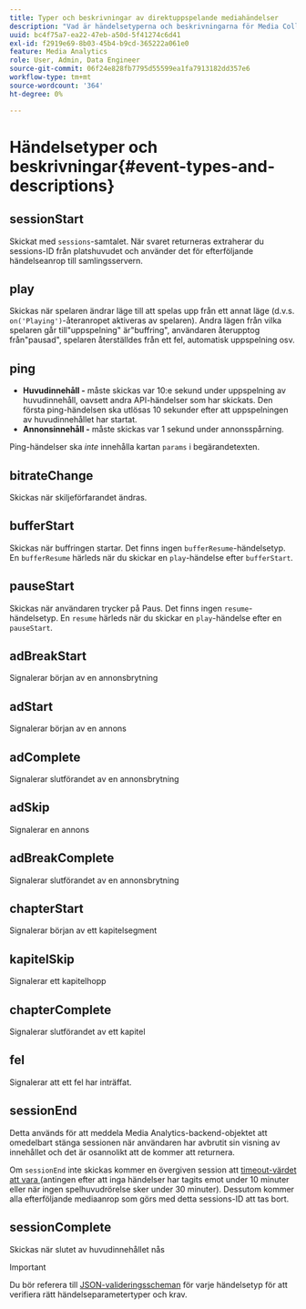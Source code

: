 ```yaml
---
title: Typer och beskrivningar av direktuppspelande mediahändelser
description: "Vad är händelsetyperna och beskrivningarna för Media Collection? "
uuid: bc4f75a7-ea22-47eb-a50d-5f41274c6d41
exl-id: f2919e69-8b03-45b4-b9cd-365222a061e0
feature: Media Analytics
role: User, Admin, Data Engineer
source-git-commit: 06f24e828fb7795d55599ea1fa7913182dd357e6
workflow-type: tm+mt
source-wordcount: '364'
ht-degree: 0%

---
```


# Händelsetyper och beskrivningar{#event-types-and-descriptions}

## sessionStart

Skickat med `sessions`-samtalet. När svaret returneras extraherar du sessions-ID från platshuvudet och använder det för efterföljande händelseanrop till samlingsservern.

## play

Skickas när spelaren ändrar läge till att spelas upp från ett annat läge (d.v.s. `on('Playing')`-återanropet aktiveras av spelaren). Andra lägen från vilka spelaren går till&quot;uppspelning&quot; är&quot;buffring&quot;, användaren återupptog från&quot;pausad&quot;, spelaren återställdes från ett fel, automatisk uppspelning osv.

## ping

* **Huvudinnehåll -** måste skickas var 10:e sekund under uppspelning av huvudinnehåll, oavsett andra API-händelser som har skickats. Den första ping-händelsen ska utlösas 10 sekunder efter att uppspelningen av huvudinnehållet har startat.
* **Annonsinnehåll -** måste skickas var 1 sekund under annonsspårning.

Ping-händelser ska *inte* innehålla kartan `params` i begärandetexten.

## bitrateChange

Skickas när skiljeförfarandet ändras.

## bufferStart

Skickas när buffringen startar. Det finns ingen `bufferResume`-händelsetyp. En `bufferResume` härleds när du skickar en `play`-händelse efter `bufferStart`.

## pauseStart

Skickas när användaren trycker på Paus. Det finns ingen `resume`-händelsetyp. En `resume` härleds när du skickar en `play`-händelse efter en `pauseStart`.

## adBreakStart

Signalerar början av en annonsbrytning

## adStart

Signalerar början av en annons

## adComplete

Signalerar slutförandet av en annonsbrytning

## adSkip

Signalerar en annons

## adBreakComplete

Signalerar slutförandet av en annonsbrytning

## chapterStart

Signalerar början av ett kapitelsegment

## kapitelSkip

Signalerar ett kapitelhopp

## chapterComplete

Signalerar slutförandet av ett kapitel

## fel

Signalerar att ett fel har inträffat.

## sessionEnd

Detta används för att meddela Media Analytics-backend-objektet att omedelbart stänga sessionen när användaren har avbrutit sin visning av innehållet och det är osannolikt att de kommer att returnera.

Om `sessionEnd` inte skickas kommer en övergiven session att [timeout-värdet att vara ](../mc-api-impl/mc-api-timeout.md) (antingen efter att inga händelser har tagits emot under 10 minuter eller när ingen spelhuvudrörelse sker under 30 minuter). Dessutom kommer alla efterföljande mediaanrop som görs med detta sessions-ID att tas bort.

## sessionComplete

Skickas när slutet av huvudinnehållet nås

>[!IMPORTANT]
>
>Du bör referera till [JSON-valideringsscheman](mc-api-json-validation.md) för varje händelsetyp för att verifiera rätt händelseparametertyper och krav.
